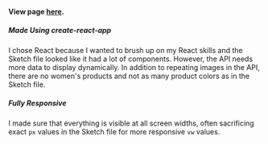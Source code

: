 **View page [here](http://iawen28.github.io/fe-test/).**

##### Made Using create-react-app

I chose React because I wanted to brush up on my React skills and the Sketch file looked like it had a lot of components. However, the API needs more data to display dynamically. In addition to repeating images in the API, there are no women's products and not as many product colors as in the Sketch file.

##### Fully Responsive

I made sure that everything is visible at all screen widths, often sacrificing exact `px` values in the Sketch file for more responsive `vw` values.